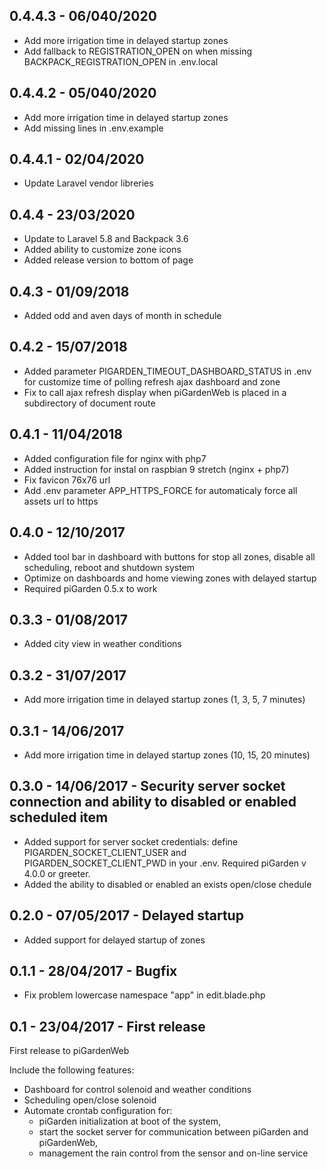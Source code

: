 ## 0.4.4.3 - 06/040/2020
 - Add more irrigation time in delayed startup zones
 - Add fallback to REGISTRATION_OPEN on when missing BACKPACK_REGISTRATION_OPEN in .env.local

## 0.4.4.2 - 05/040/2020
 - Add more irrigation time in delayed startup zones
 - Add missing lines in .env.example

## 0.4.4.1 - 02/04/2020
 - Update Laravel vendor libreries

## 0.4.4 - 23/03/2020
 - Update to Laravel 5.8 and Backpack 3.6 
 - Added ability to customize zone icons
 - Added release version to bottom of page 

## 0.4.3 - 01/09/2018
 - Added odd and aven days of month in schedule

## 0.4.2 - 15/07/2018
 - Added parameter PIGARDEN_TIMEOUT_DASHBOARD_STATUS in .env for customize time of polling refresh ajax dashboard and zone
 - Fix to call ajax refresh display when piGardenWeb is placed in a subdirectory of document route 

## 0.4.1 - 11/04/2018
 - Added configuration file for nginx with php7
 - Added instruction for instal on raspbian 9 stretch (nginx + php7)
 - Fix favicon 76x76 url
 - Add .env parameter APP_HTTPS_FORCE for automaticaly force all assets url to https

## 0.4.0 - 12/10/2017
 - Added tool bar in dashboard with buttons for stop all zones, disable all scheduling, reboot and shutdown system
 - Optimize on dashboards and home viewing zones with delayed startup
 - Required piGarden 0.5.x to work

## 0.3.3 - 01/08/2017
 - Added city view in weather conditions

## 0.3.2 - 31/07/2017
 - Add more irrigation time in delayed startup zones (1, 3, 5, 7 minutes)

## 0.3.1 - 14/06/2017
 - Add more irrigation time in delayed startup zones (10, 15, 20 minutes)

## 0.3.0 - 14/06/2017 - Security server socket connection and ability to disabled or enabled scheduled item
 - Added support for server socket credentials: define PIGARDEN_SOCKET_CLIENT_USER and PIGARDEN_SOCKET_CLIENT_PWD in your .env. Required piGarden v 4.0.0 or greeter.
 - Added the ability to disabled or enabled an exists open/close chedule 

## 0.2.0 - 07/05/2017 - Delayed startup
 - Added support for delayed startup of zones

## 0.1.1 - 28/04/2017 - Bugfix
 - Fix problem lowercase namespace "app" in edit.blade.php

## 0.1 - 23/04/2017 - First release
First release to piGardenWeb  
  
Include the following features:  
 - Dashboard for control solenoid and weather conditions
 - Scheduling open/close solenoid
 - Automate crontab configuration for:
   * piGarden initialization at boot of the system, 
   * start the socket server for communication between piGarden and piGardenWeb,
   * management the rain control from the sensor and on-line service

